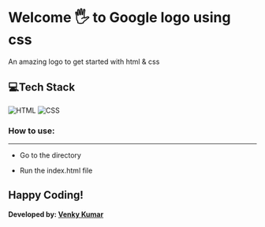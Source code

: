 # Welcome 🖐 to Google logo using css
An amazing logo to get started with html & css

## 💻Tech Stack

![HTML](https://img.shields.io/badge/html5%20-%23E34F26.svg?&style=for-the-badge&logo=html5&logoColor=white)
![CSS](https://img.shields.io/badge/css3%20-%231572B6.svg?&style=for-the-badge&logo=css3&logoColor=white)

### How to use:

---
- Go to the directory

- Run the index.html file

## Happy Coding!

<strong>Developed by: <a href="https://github.com/BoddepallyVenkatesh06">Venky Kumar</a>